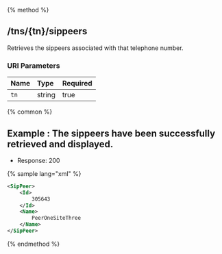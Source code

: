 {% method %}
## /tns/{tn}/sippeers

Retrieves the sippeers associated with that telephone number.


### URI Parameters
| Name | Type | Required |
|:-----|:-----|:---------|
| `tn` | string | true |






{% common %}


## Example : The sippeers have been successfully retrieved and displayed.

* Response: 200

{% sample lang="xml" %}

```xml
<SipPeer>
    <Id>
        305643
    </Id>
    <Name>
        PeerOneSiteThree
    </Name>
</SipPeer>
```


{% endmethod %}